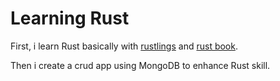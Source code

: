 # Learning Rust

First, i learn Rust basically with [rustlings](https://github.com/rust-lang/rustlings) and [rust book](https://doc.rust-lang.org/book/index.html).

Then i create a crud app using MongoDB to enhance Rust skill.

